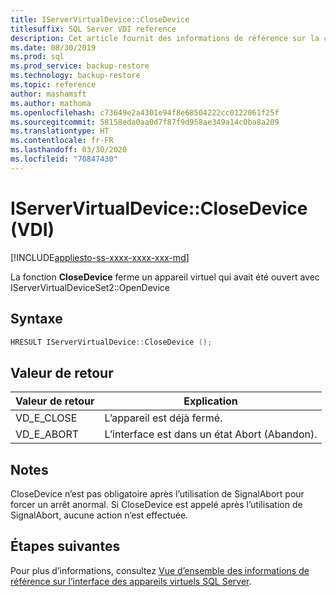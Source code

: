 ```yaml
---
title: IServerVirtualDevice::CloseDevice
titlesuffix: SQL Server VDI reference
description: Cet article fournit des informations de référence sur la commande IServerVirtualDevice::CloseDevice.
ms.date: 08/30/2019
ms.prod: sql
ms.prod_service: backup-restore
ms.technology: backup-restore
ms.topic: reference
author: mashamsft
ms.author: mathoma
ms.openlocfilehash: c73649e2a4301e94f8e68504222cc0122061f25f
ms.sourcegitcommit: 58158eda0aa0d7f87f9d958ae349a14c0ba8a209
ms.translationtype: HT
ms.contentlocale: fr-FR
ms.lasthandoff: 03/30/2020
ms.locfileid: "70847430"
---
```

# <a name="iservervirtualdeviceclosedevice-vdi"></a>IServerVirtualDevice::CloseDevice (VDI)

[!INCLUDE[appliesto-ss-xxxx-xxxx-xxx-md](../../../includes/appliesto-ss-xxxx-xxxx-xxx-md.md)]

La fonction **CloseDevice** ferme un appareil virtuel qui avait été ouvert avec IServerVirtualDeviceSet2::OpenDevice

## <a name="syntax"></a>Syntaxe

```c
HRESULT IServerVirtualDevice::CloseDevice ();
```

## <a name="return-value"></a>Valeur de retour

|Valeur de retour | Explication |
|---|---|
| VD_E_CLOSE | L’appareil est déjà fermé. |
| VD_E_ABORT | L’interface est dans un état Abort (Abandon). |

## <a name="remarks"></a>Notes

CloseDevice n’est pas obligatoire après l’utilisation de SignalAbort pour forcer un arrêt anormal. Si CloseDevice est appelé après l’utilisation de SignalAbort, aucune action n’est effectuée.

## <a name="next-steps"></a>Étapes suivantes

Pour plus d’informations, consultez [Vue d’ensemble des informations de référence sur l’interface des appareils virtuels SQL Server](reference-virtual-device-interface.md).